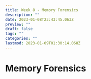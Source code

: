 ```yaml
---
title: Week 8 - Memory Forensics
description: ""
date: 2023-01-08T23:43:45.063Z
preview: ""
draft: false
tags: ""
categories: ""
lastmod: 2023-01-09T01:30:14.068Z
---
```


# Memory Forensics
